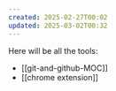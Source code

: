 ```yaml
---
created: 2025-02-27T00:02
updated: 2025-03-02T00:32
---
```



Here will be all the tools:
- [[git-and-github-MOC]]
- [[chrome extension]]